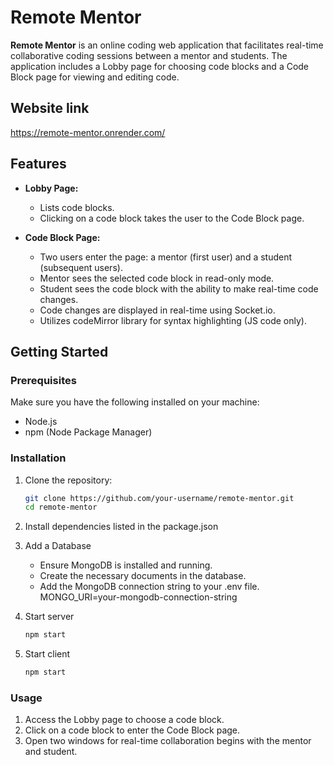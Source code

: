 # Remote Mentor

**Remote Mentor** is an online coding web application that facilitates real-time collaborative coding sessions between a mentor and students. The application includes a Lobby page for choosing code blocks and a Code Block page for viewing and editing code.

## Website link

https://remote-mentor.onrender.com/

## Features

- **Lobby Page:**
  - Lists code blocks.
  - Clicking on a code block takes the user to the Code Block page.

- **Code Block Page:**
  - Two users enter the page: a mentor (first user) and a student (subsequent users).
  - Mentor sees the selected code block in read-only mode.
  - Student sees the code block with the ability to make real-time code changes.
  - Code changes are displayed in real-time using Socket.io.
  - Utilizes codeMirror library for syntax highlighting (JS code only).

## Getting Started

### Prerequisites

Make sure you have the following installed on your machine:

- Node.js
- npm (Node Package Manager)

### Installation

1. Clone the repository:

   ```bash
   git clone https://github.com/your-username/remote-mentor.git
   cd remote-mentor

2. Install dependencies listed in the package.json

3. Add a Database

    - Ensure MongoDB is installed and running.
    - Create the necessary documents in the database.
    - Add the MongoDB connection string to your .env file. MONGO_URI=your-mongodb-connection-string 

4. Start server 
    ```bash
    npm start


5. Start client 
    ```bash
    npm start


### Usage
1. Access the Lobby page to choose a code block.
2. Click on a code block to enter the Code Block page.
3. Open two windows for real-time collaboration begins with the mentor and student.
